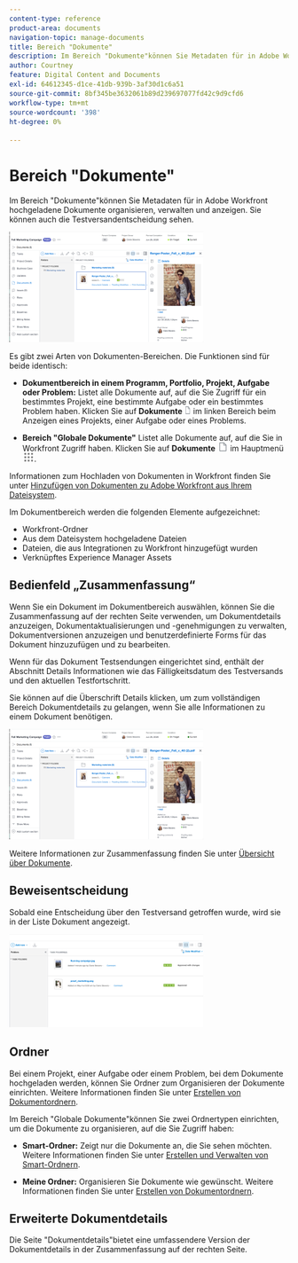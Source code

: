 ```yaml
---
content-type: reference
product-area: documents
navigation-topic: manage-documents
title: Bereich "Dokumente"
description: Im Bereich "Dokumente"können Sie Metadaten für in Adobe Workfront hochgeladene Dokumente organisieren, verwalten und anzeigen. Sie können auch die Testversandentscheidung sehen.
author: Courtney
feature: Digital Content and Documents
exl-id: 64612345-d1ce-41db-939b-3af30d1c6a51
source-git-commit: 8bf345be3632061b89d239697077fd42c9d9cfd6
workflow-type: tm+mt
source-wordcount: '398'
ht-degree: 0%

---
```


# Bereich &quot;Dokumente&quot;

Im Bereich &quot;Dokumente&quot;können Sie Metadaten für in Adobe Workfront hochgeladene Dokumente organisieren, verwalten und anzeigen. Sie können auch die Testversandentscheidung sehen.

![](assets/documents-area-v2-350x199.png)

Es gibt zwei Arten von Dokumenten-Bereichen. Die Funktionen sind für beide identisch:

* **Dokumentbereich in einem Programm, Portfolio, Projekt, Aufgabe oder Problem:** Listet alle Dokumente auf, auf die Sie Zugriff für ein bestimmtes Projekt, eine bestimmte Aufgabe oder ein bestimmtes Problem haben. Klicken Sie auf **Dokumente** ![](assets/document-icon-12x14.png) im linken Bereich beim Anzeigen eines Projekts, einer Aufgabe oder eines Problems.

* **Bereich &quot;Globale Dokumente&quot;** Listet alle Dokumente auf, auf die Sie in Workfront Zugriff haben. Klicken Sie auf **Dokumente** ![](assets/document-icon.png) im Hauptmenü ![](assets/main-menu-icon.png).

Informationen zum Hochladen von Dokumenten in Workfront finden Sie unter [Hinzufügen von Dokumenten zu Adobe Workfront aus Ihrem Dateisystem](../../documents/adding-documents-to-workfront/add-documents-from-file-system.md).


Im Dokumentbereich werden die folgenden Elemente aufgezeichnet:

* Workfront-Ordner
* Aus dem Dateisystem hochgeladene Dateien
* Dateien, die aus Integrationen zu Workfront hinzugefügt wurden
* Verknüpftes Experience Manager Assets

## Bedienfeld „Zusammenfassung“

Wenn Sie ein Dokument im Dokumentbereich auswählen, können Sie die Zusammenfassung auf der rechten Seite verwenden, um Dokumentdetails anzuzeigen, Dokumentaktualisierungen und -genehmigungen zu verwalten, Dokumentversionen anzuzeigen und benutzerdefinierte Forms für das Dokument hinzuzufügen und zu bearbeiten.

Wenn für das Dokument Testsendungen eingerichtet sind, enthält der Abschnitt Details Informationen wie das Fälligkeitsdatum des Testversands und den aktuellen Testfortschritt.

Sie können auf die Überschrift Details klicken, um zum vollständigen Bereich Dokumentdetails zu gelangen, wenn Sie alle Informationen zu einem Dokument benötigen.

![](assets/documents-area-v2-350x199.png)

Weitere Informationen zur Zusammenfassung finden Sie unter [Übersicht über Dokumente](../../documents/managing-documents/summary-for-documents.md).

## Beweisentscheidung

Sobald eine Entscheidung über den Testversand getroffen wurde, wird sie in der Liste Dokument angezeigt.

![](assets/proof-decision---doc-list-350x168.png)

## Ordner

Bei einem Projekt, einer Aufgabe oder einem Problem, bei dem Dokumente hochgeladen werden, können Sie Ordner zum Organisieren der Dokumente einrichten. Weitere Informationen finden Sie unter [Erstellen von Dokumentordnern](../../documents/organizing-documents/create-documents-folder.md).

Im Bereich &quot;Globale Dokumente&quot;können Sie zwei Ordnertypen einrichten, um die Dokumente zu organisieren, auf die Sie Zugriff haben:

* **Smart-Ordner:** Zeigt nur die Dokumente an, die Sie sehen möchten. Weitere Informationen finden Sie unter [Erstellen und Verwalten von Smart-Ordnern](../../documents/organizing-documents/create-manage-smart-folders.md).

* **Meine Ordner:** Organisieren Sie Dokumente wie gewünscht. Weitere Informationen finden Sie unter [Erstellen von Dokumentordnern](../../documents/organizing-documents/create-documents-folder.md).

## Erweiterte Dokumentdetails

Die Seite &quot;Dokumentdetails&quot;bietet eine umfassendere Version der Dokumentdetails in der Zusammenfassung auf der rechten Seite.

